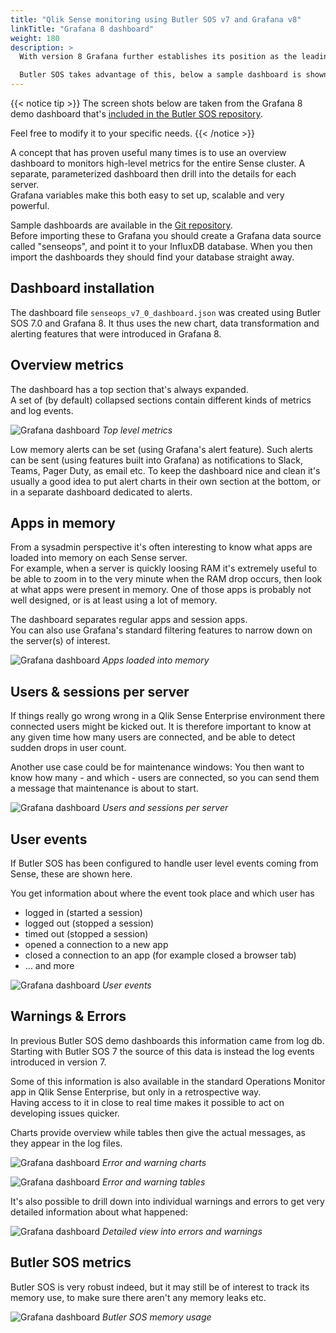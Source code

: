 ```yaml
---
title: "Qlik Sense monitoring using Butler SOS v7 and Grafana v8"
linkTitle: "Grafana 8 dashboard"
weight: 180
description: >
  With version 8 Grafana further establishes its position as the leading open source platform for observability and real-time dashboards.  

  Butler SOS takes advantage of this, below a sample dashboard is shown.
---
```


{{< notice tip >}}
The screen shots below are taken from the Grafana 8 demo dashboard that's [included in the Butler SOS repository](https://github.com/ptarmiganlabs/butler-sos/blob/master/docs/grafana/senseops_v7_0_dashboard.json).

Feel free to modify it to your specific needs.
{{< /notice >}}

A concept that has proven useful many times is to use an overview dashboard to monitors high-level metrics for the entire Sense cluster. A separate, parameterized dashboard then drill into the details for each server.  
Grafana variables make this both easy to set up, scalable and very powerful.

Sample dashboards are available in the [Git repository](https://github.com/ptarmiganlabs/butler-sos/tree/master/docs/grafana).  
Before importing these to Grafana you should create a Grafana data source called "senseops", and point it to your InfluxDB database. When you then import the dashboards they should find your database straight away.

## Dashboard installation

The dashboard file `senseops_v7_0_dashboard.json` was created using Butler SOS 7.0 and Grafana 8. It thus uses the new chart, data transformation and alerting features that were introduced in Grafana 8.

## Overview metrics

The dashboard has a top section that's always expanded.  
A set of (by default) collapsed sections contain different kinds of metrics and log events.

![Grafana dashboard](butlersos_7_0_main_metrics.png "Top level metrics")
_Top level metrics_

Low memory alerts can be set (using Grafana's alert feature). Such alerts can be sent (using features built into Grafana) as notifications to Slack, Teams, Pager Duty, as email etc.
To keep the dashboard nice and clean it's usually a good idea to put alert charts in their own section at the bottom, or in a separate dashboard dedicated to alerts.

## Apps in memory

From a sysadmin perspective it's often interesting to know what apps are loaded into memory on each Sense server.  
For example, when a server is quickly loosing RAM it's extremely useful to be able to zoom in to the very minute when the RAM drop occurs, then look at what apps were present in memory. One of those apps is probably not well designed, or is at least using a lot of memory.

The dashboard separates regular apps and session apps.  
You can also use Grafana's standard filtering features to narrow down on the server(s) of interest.

![Grafana dashboard](butlersos_7_0_apps_in_memory.png "Apps loaded into memory")
_Apps loaded into memory_

## Users & sessions per server

If things really go wrong wrong in a Qlik Sense Enterprise environment there connected users might be kicked out. It is therefore important to know at any given time how many users are connected, and be able to detect sudden drops in user count.

Another use case could be for maintenance windows: You then want to know how many - and which - users are connected, so you can send them a message that maintenance is about to start.

![Grafana dashboard](butlersos_7_0_users_sessions.png "Users and sessions per server")
_Users and sessions per server_

## User events

If Butler SOS has been configured to handle user level events coming from Sense, these are shown here.

You get information about where the event took place and which user has

- logged in (started a session)
- logged out (stopped a session)
- timed out (stopped a session)
- opened a connection to a new app
- closed a connection to an app (for example closed a browser tab)
- ... and more

![Grafana dashboard](butlersos_7_0_users_events.png "Users and sessions per server")
_User events_

## Warnings & Errors

In previous Butler SOS demo dashboards this information came from log db.  
Starting with Butler SOS 7 the source of this data is instead the log events introduced in version 7.

Some of this information is also available in the standard Operations Monitor app in Qlik Sense Enterprise, but only in a retrospective way.  
Having access to it in close to real time makes it possible to act on developing issues quicker.

Charts provide overview while tables then give the actual messages, as they appear in the log files.

![Grafana dashboard](butlersos_7_0_errors_warnings_charts.png "Error and warning charts")
_Error and warning charts_

![Grafana dashboard](butlersos_7_0_errors_warnings_table.png "Error and warning tables")
_Error and warning tables_

It's also possible to drill down into individual warnings and errors to get very detailed information about what happened:

![Grafana dashboard](butlersos_7_0_errors_warnings_table_details.png "Error and warning tables")
_Detailed view into errors and warnings_

## Butler SOS metrics

Butler SOS is very robust indeed, but it may still be of interest to track its memory use, to make sure there aren't any memory leaks etc.

![Grafana dashboard](butlersos_7_0_butlersos_memory.png "Butler SOS memory usage")
_Butler SOS memory usage_
